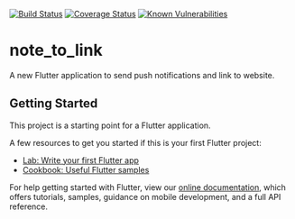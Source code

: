 [![Build Status](https://travis-ci.org/reminderjob/note_to_link.svg?branch=master)](https://travis-ci.org/reminderjob/note_to_link)
[![Coverage Status](https://coveralls.io/repos/github/reminderjob/note_to_link/badge.svg?branch=master)](https://coveralls.io/github/reminderjob/note_to_link?branch=master)
[![Known Vulnerabilities](https://snyk.io/test/github/reminderjob/note_to_link/badge.svg)](https://snyk.io/test/github/reminderjob/note_to_link/)
# note_to_link

A new Flutter application to send push notifications and link to website.

## Getting Started

This project is a starting point for a Flutter application.

A few resources to get you started if this is your first Flutter project:

- [Lab: Write your first Flutter app](https://flutter.dev/docs/get-started/codelab)
- [Cookbook: Useful Flutter samples](https://flutter.dev/docs/cookbook)

For help getting started with Flutter, view our
[online documentation](https://flutter.dev/docs), which offers tutorials,
samples, guidance on mobile development, and a full API reference.

